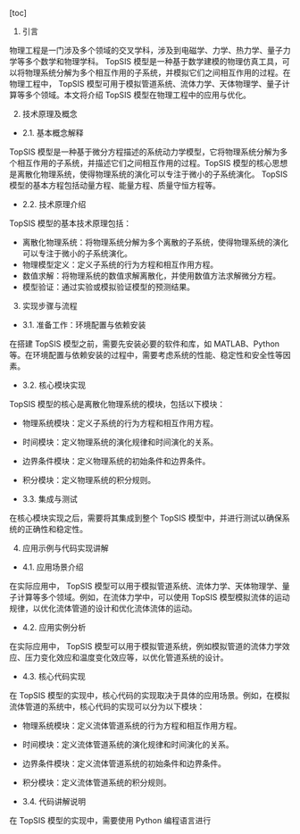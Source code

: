 
[toc]                    
                
                
1. 引言

物理工程是一门涉及多个领域的交叉学科，涉及到电磁学、力学、热力学、量子力学等多个数学和物理学科。 TopSIS 模型是一种基于数学建模的物理仿真工具，可以将物理系统分解为多个相互作用的子系统，并模拟它们之间相互作用的过程。在物理工程中， TopSIS 模型可用于模拟管道系统、流体力学、天体物理学、量子计算等多个领域。本文将介绍 TopSIS 模型在物理工程中的应用与优化。

2. 技术原理及概念

- 2.1. 基本概念解释

TopSIS 模型是一种基于微分方程描述的系统动力学模型，它将物理系统分解为多个相互作用的子系统，并描述它们之间相互作用的过程。TopSIS 模型的核心思想是离散化物理系统，使得物理系统的演化可以专注于微小的子系统演化。 TopSIS 模型的基本方程包括动量方程、能量方程、质量守恒方程等。

- 2.2. 技术原理介绍

TopSIS 模型的基本技术原理包括：

- 离散化物理系统：将物理系统分解为多个离散的子系统，使得物理系统的演化可以专注于微小的子系统演化。
- 物理模型定义：定义子系统的行为方程和相互作用方程。
- 数值求解：将物理系统的数值求解离散化，并使用数值方法求解微分方程。
- 模型验证：通过实验或模拟验证模型的预测结果。

3. 实现步骤与流程

- 3.1. 准备工作：环境配置与依赖安装

在搭建 TopSIS 模型之前，需要先安装必要的软件和库，如 MATLAB、Python 等。在环境配置与依赖安装的过程中，需要考虑系统的性能、稳定性和安全性等因素。

- 3.2. 核心模块实现

TopSIS 模型的核心是离散化物理系统的模块，包括以下模块：

- 物理系统模块：定义子系统的行为方程和相互作用方程。
- 时间模块：定义物理系统的演化规律和时间演化的关系。
- 边界条件模块：定义物理系统的初始条件和边界条件。
- 积分模块：定义物理系统的积分规则。

- 3.3. 集成与测试

在核心模块实现之后，需要将其集成到整个 TopSIS 模型中，并进行测试以确保系统的正确性和稳定性。

4. 应用示例与代码实现讲解

- 4.1. 应用场景介绍

在实际应用中， TopSIS 模型可以用于模拟管道系统、流体力学、天体物理学、量子计算等多个领域。例如，在流体力学中，可以使用 TopSIS 模型模拟流体的运动规律，以优化流体管道的设计和优化流体流体的运动。

- 4.2. 应用实例分析

在实际应用中， TopSIS 模型可以用于模拟管道系统，例如模拟管道的流体力学效应、压力变化效应和温度变化效应等，以优化管道系统的设计。

- 4.3. 核心代码实现

在 TopSIS 模型的实现中，核心代码的实现取决于具体的应用场景。例如，在模拟流体管道的系统中，核心代码的实现可以分为以下模块：

- 物理系统模块：定义流体管道系统的行为方程和相互作用方程。
- 时间模块：定义流体管道系统的演化规律和时间演化的关系。
- 边界条件模块：定义流体管道系统的初始条件和边界条件。
- 积分模块：定义流体管道系统的积分规则。

- 3.4. 代码讲解说明

在 TopSIS 模型的实现中，需要使用 Python 编程语言进行


